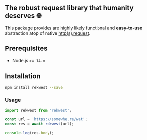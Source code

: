 The robust request library that humanity deserves 🌐
---
This package provides are highly likely functional and **easy-to-use** abstraction atop of
native [http(s).request](https://nodejs.org/api/http.html#http_http_request_url_options_callback).

## Prerequisites

* Node.js `>= 14.x`

## Installation

```bash
npm install rekwest --save
```

### Usage

```javascript
import rekwest from 'rekwest';

const url = 'https://somewhe.re/wat';
const res = await rekwest(url);

console.log(res.body);
```

